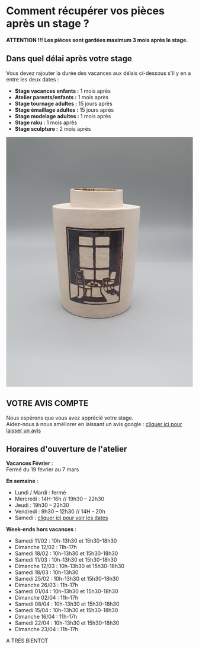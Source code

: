 # Comment récupérer vos pièces après un stage ?
**ATTENTION !!! Les pièces sont gardées maximum 3 mois après le stage.**  
  

## Dans quel délai après votre stage  

Vous devez rajouter la durée des vacances aux délais ci-dessous s'il y en a entre les deux dates :  
- **Stage vacances enfants :** 1 mois après 
- **Atelier parents/enfants :** 1 mois après 
- **Stage tournage adultes :** 15 jours après 
- **Stage émaillage adultes :** 15 jours après 
- **Stage modelage adultes :** 1 mois après 
- **Stage raku :** 1 mois après 
- **Stage sculpture :**  2 mois après 


<img src="/images/vase-poterie-modelage_atelier-fans-de-terre.jpeg" class="image-stage">  
  
  
## VOTRE AVIS COMPTE
Nous espérons que vous avez apprécié votre stage.  
Aidez-nous à nous améliorer en laissant un avis google : [cliquer ici pour laisser un avis](https://g.page/fansdeterre/review?gm)  
  
## Horaires d'ouverture de l'atelier    

**Vacances Février** :   
Fermé du 19 février au 7 mars   
   
**En semaine** :                 
- Lundi / Mardi : fermé  
- Mercredi : 14H-16h // 19h30 – 22h30  
- Jeudi : 19h30 – 22h30  
- Vendredi : 9h30 – 12h30 // 14H - 20h   
- Samedi : [cliquer ici pour voir les dates](samedi.md)  


**Week-ends hors vacances** :   
- Samedi 11/02 : 10h-13h30 et 15h30-18h30   
- Dimanche 12/02 : 11h-17h  
- Samedi 18/02 : 10h-13h30 et 15h30-18h30   
- Samedi 11/03 : 10h-13h30 et 15h30-18h30  
- Dimanche 12/03 : 10h-13h30 et 15h30-18h30  
- Samedi 18/03 : 10h-13h30  
- Samedi 25/02 : 10h-13h30 et 15h30-18h30  
- Dimanche 26/03 : 11h-17h  
- Samedi 01/04 : 10h-13h30 et 15h30-18h30    
- Dimanche 02/04 : 11h-17h  
- Samedi 08/04 : 10h-13h30 et 15h30-18h30    
- Samedi 15/04 : 10h-13h30 et 15h30-18h30    
- Dimanche 16/04 : 11h-17h  
- Samedi 22/04 : 10h-13h30 et 15h30-18h30    
- Dimanche 23/04 : 11h-17h  
 
  
A TRES BIENTOT  

